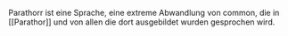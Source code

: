 Parathorr ist eine Sprache, eine extreme Abwandlung von common, die in [[Parathor]] und von allen die dort ausgebildet wurden gesprochen wird.